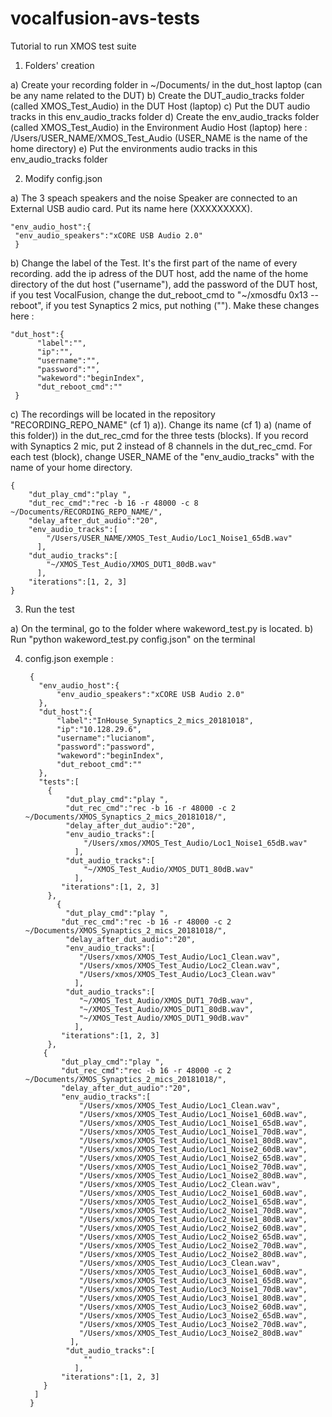 # vocalfusion-avs-tests

Tutorial to run XMOS test suite

1) Folders' creation

  a) Create your recording folder in ~/Documents/ in the dut_host laptop (can be any name related to the DUT)
  b) Create the DUT_audio_tracks folder (called XMOS_Test_Audio) in the DUT Host (laptop)
  c) Put the DUT audio tracks in this env_audio_tracks folder
  d) Create the env_audio_tracks folder (called XMOS_Test_Audio) in the Environment Audio Host (laptop) here : /Users/USER_NAME/XMOS_Test_Audio (USER_NAME is the name of the home directory)
  e) Put the environments audio tracks in this env_audio_tracks folder


2) Modify config.json

  a) The 3 speach speakers and the noise Speaker are connected to an External USB audio card. Put its name here (XXXXXXXXX).
  
    "env_audio_host":{
     "env_audio_speakers":"xCORE USB Audio 2.0"
     }

  
  b) Change the label of the Test. It's the first part of the name of every recording. add the ip adress of the DUT host, add the name of the home directory of the dut host ("username"), add the password of the DUT host, if you test VocalFusion, change the dut_reboot_cmd to "~/xmosdfu 0x13 --reboot", if you test Synaptics 2 mics, put nothing (""). Make these changes here :

    "dut_host":{
          "label":"",
          "ip":"",
          "username":"",
          "password":"",
          "wakeword":"beginIndex",
          "dut_reboot_cmd":""
     }

  c) The recordings will be located in the repository "RECORDING_REPO_NAME" (cf 1) a)). Change its name (cf 1) a) (name of this folder)) in the dut_rec_cmd for the three tests (blocks). If you record with Synaptics 2 mic, put 2 instead of 8 channels in the dut_rec_cmd. For each test (block), change USER_NAME of the "env_audio_tracks" with the name of your home directory.

    {
        "dut_play_cmd":"play ",
        "dut_rec_cmd":"rec -b 16 -r 48000 -c 8 ~/Documents/RECORDING_REPO_NAME/",
        "delay_after_dut_audio":"20",
        "env_audio_tracks":[
            "/Users/USER_NAME/XMOS_Test_Audio/Loc1_Noise1_65dB.wav"
          ],
        "dut_audio_tracks":[
            "~/XMOS_Test_Audio/XMOS_DUT1_80dB.wav"
          ],
        "iterations":[1, 2, 3]
    }

3) Run the test
    
  a) On the terminal, go to the folder where wakeword_test.py is located.
  b) Run "python wakeword_test.py config.json" on the terminal
  
4) config.json exemple :

        {
          "env_audio_host":{
              "env_audio_speakers":"xCORE USB Audio 2.0"
          },
          "dut_host":{
              "label":"InHouse_Synaptics_2_mics_20181018",
              "ip":"10.128.29.6",
              "username":"lucianom",
              "password":"password",
              "wakeword":"beginIndex",
              "dut_reboot_cmd":""
          },
          "tests":[
            {
                "dut_play_cmd":"play ",
                "dut_rec_cmd":"rec -b 16 -r 48000 -c 2 ~/Documents/XMOS_Synaptics_2_mics_20181018/",
                "delay_after_dut_audio":"20",
                "env_audio_tracks":[
                    "/Users/xmos/XMOS_Test_Audio/Loc1_Noise1_65dB.wav"
                  ],
                "dut_audio_tracks":[
                    "~/XMOS_Test_Audio/XMOS_DUT1_80dB.wav"
                  ],
               "iterations":[1, 2, 3]
            },
              {
                "dut_play_cmd":"play ",
               "dut_rec_cmd":"rec -b 16 -r 48000 -c 2 ~/Documents/XMOS_Synaptics_2_mics_20181018/",
                "delay_after_dut_audio":"20",
                "env_audio_tracks":[
                   "/Users/xmos/XMOS_Test_Audio/Loc1_Clean.wav",
                   "/Users/xmos/XMOS_Test_Audio/Loc2_Clean.wav",
                   "/Users/xmos/XMOS_Test_Audio/Loc3_Clean.wav"
                  ],
                "dut_audio_tracks":[
                   "~/XMOS_Test_Audio/XMOS_DUT1_70dB.wav",
                   "~/XMOS_Test_Audio/XMOS_DUT1_80dB.wav",
                   "~/XMOS_Test_Audio/XMOS_DUT1_90dB.wav"
                  ],
               "iterations":[1, 2, 3]
            },
           {
               "dut_play_cmd":"play ",
               "dut_rec_cmd":"rec -b 16 -r 48000 -c 2 ~/Documents/XMOS_Synaptics_2_mics_20181018/",
               "delay_after_dut_audio":"20",
               "env_audio_tracks":[
                   "/Users/xmos/XMOS_Test_Audio/Loc1_Clean.wav",
                   "/Users/xmos/XMOS_Test_Audio/Loc1_Noise1_60dB.wav",
                   "/Users/xmos/XMOS_Test_Audio/Loc1_Noise1_65dB.wav",
                   "/Users/xmos/XMOS_Test_Audio/Loc1_Noise1_70dB.wav",
                   "/Users/xmos/XMOS_Test_Audio/Loc1_Noise1_80dB.wav",
                   "/Users/xmos/XMOS_Test_Audio/Loc1_Noise2_60dB.wav",
                   "/Users/xmos/XMOS_Test_Audio/Loc1_Noise2_65dB.wav",
                   "/Users/xmos/XMOS_Test_Audio/Loc1_Noise2_70dB.wav",
                   "/Users/xmos/XMOS_Test_Audio/Loc1_Noise2_80dB.wav",
                   "/Users/xmos/XMOS_Test_Audio/Loc2_Clean.wav",
                   "/Users/xmos/XMOS_Test_Audio/Loc2_Noise1_60dB.wav",
                   "/Users/xmos/XMOS_Test_Audio/Loc2_Noise1_65dB.wav",
                   "/Users/xmos/XMOS_Test_Audio/Loc2_Noise1_70dB.wav",
                   "/Users/xmos/XMOS_Test_Audio/Loc2_Noise1_80dB.wav",
                   "/Users/xmos/XMOS_Test_Audio/Loc2_Noise2_60dB.wav",
                   "/Users/xmos/XMOS_Test_Audio/Loc2_Noise2_65dB.wav",
                   "/Users/xmos/XMOS_Test_Audio/Loc2_Noise2_70dB.wav",
                   "/Users/xmos/XMOS_Test_Audio/Loc2_Noise2_80dB.wav",
                   "/Users/xmos/XMOS_Test_Audio/Loc3_Clean.wav",
                   "/Users/xmos/XMOS_Test_Audio/Loc3_Noise1_60dB.wav",
                   "/Users/xmos/XMOS_Test_Audio/Loc3_Noise1_65dB.wav",
                   "/Users/xmos/XMOS_Test_Audio/Loc3_Noise1_70dB.wav",
                   "/Users/xmos/XMOS_Test_Audio/Loc3_Noise1_80dB.wav",
                   "/Users/xmos/XMOS_Test_Audio/Loc3_Noise2_60dB.wav",
                   "/Users/xmos/XMOS_Test_Audio/Loc3_Noise2_65dB.wav",
                   "/Users/xmos/XMOS_Test_Audio/Loc3_Noise2_70dB.wav",
                   "/Users/xmos/XMOS_Test_Audio/Loc3_Noise2_80dB.wav"
                 ],
                "dut_audio_tracks":[
                    ""
                  ],
               "iterations":[1, 2, 3]
           }
         ]
        }


